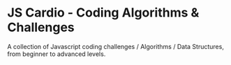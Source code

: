 # JS Cardio - Coding Algorithms & Challenges
A collection of Javascript coding challenges / Algorithms / Data Structures, from beginner to advanced levels.
